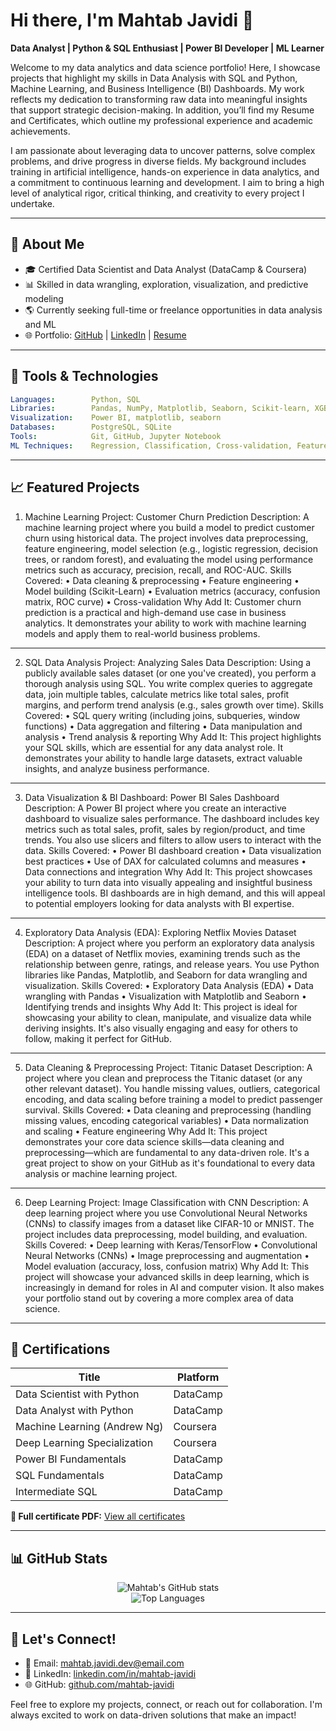# Hi there, I'm Mahtab Javidi 👋

**Data Analyst | Python & SQL Enthusiast | Power BI Developer | ML Learner**

Welcome to my data analytics and data science portfolio! Here, I showcase projects that highlight my skills in Data Analysis with SQL and Python, Machine Learning, and Business Intelligence (BI) Dashboards. My work reflects my dedication to transforming raw data into meaningful insights that support strategic decision-making. In addition, you’ll find my Resume and Certificates, which outline my professional experience and academic achievements.

I am passionate about leveraging data to uncover patterns, solve complex problems, and drive progress in diverse fields. My background includes training in artificial intelligence, hands-on experience in data analytics, and a commitment to continuous learning and development. I aim to bring a high level of analytical rigor, critical thinking, and creativity to every project I undertake.

---

## 🔹 About Me

* 🎓 Certified Data Scientist and Data Analyst (DataCamp & Coursera)
* 📊 Skilled in data wrangling, exploration, visualization, and predictive modeling
* 🌎 Currently seeking full-time or freelance opportunities in data analysis and ML
* 🌐 Portfolio: [GitHub](https://github.com/mahtab-javidi) | [LinkedIn](https://www.linkedin.com/in/mahtab-javidi) | [Resume](https://github.com/mahtab-javidi/mahtab-javidi-resume.pdf)

---

## 🔧 Tools & Technologies

```yaml
Languages:        Python, SQL
Libraries:        Pandas, NumPy, Matplotlib, Seaborn, Scikit-learn, XGBoost
Visualization:    Power BI, matplotlib, seaborn
Databases:        PostgreSQL, SQLite
Tools:            Git, GitHub, Jupyter Notebook
ML Techniques:    Regression, Classification, Cross-validation, Feature Engineering
```

---

## 📈 Featured Projects

 1. Machine Learning Project: Customer Churn Prediction
Description:
A machine learning project where you build a model to predict customer churn using historical data. The project involves data preprocessing, feature engineering, model selection (e.g., logistic regression, decision trees, or random forest), and evaluating the model using performance metrics such as accuracy, precision, recall, and ROC-AUC.
Skills Covered:
•	Data cleaning & preprocessing
•	Feature engineering
•	Model building (Scikit-Learn)
•	Evaluation metrics (accuracy, confusion matrix, ROC curve)
•	Cross-validation
Why Add It:
Customer churn prediction is a practical and high-demand use case in business analytics. It demonstrates your ability to work with machine learning models and apply them to real-world business problems.
________________________________________
 2. SQL Data Analysis Project: Analyzing Sales Data
Description:
Using a publicly available sales dataset (or one you've created), you perform a thorough analysis using SQL. You write complex queries to aggregate data, join multiple tables, calculate metrics like total sales, profit margins, and perform trend analysis (e.g., sales growth over time).
Skills Covered:
•	SQL query writing (including joins, subqueries, window functions)
•	Data aggregation and filtering
•	Data manipulation and analysis
•	Trend analysis & reporting
Why Add It:
This project highlights your SQL skills, which are essential for any data analyst role. It demonstrates your ability to handle large datasets, extract valuable insights, and analyze business performance.
________________________________________
 3. Data Visualization & BI Dashboard: Power BI Sales Dashboard
Description:
A Power BI project where you create an interactive dashboard to visualize sales performance. The dashboard includes key metrics such as total sales, profit, sales by region/product, and time trends. You also use slicers and filters to allow users to interact with the data.
Skills Covered:
•	Power BI dashboard creation
•	Data visualization best practices
•	Use of DAX for calculated columns and measures
•	Data connections and integration
Why Add It:
This project showcases your ability to turn data into visually appealing and insightful business intelligence tools. BI dashboards are in high demand, and this will appeal to potential employers looking for data analysts with BI expertise.
________________________________________
 4. Exploratory Data Analysis (EDA): Exploring Netflix Movies Dataset
Description:
A project where you perform an exploratory data analysis (EDA) on a dataset of Netflix movies, examining trends such as the relationship between genre, ratings, and release years. You use Python libraries like Pandas, Matplotlib, and Seaborn for data wrangling and visualization.
Skills Covered:
•	Exploratory Data Analysis (EDA)
•	Data wrangling with Pandas
•	Visualization with Matplotlib and Seaborn
•	Identifying trends and insights
Why Add It:
This project is ideal for showcasing your ability to clean, manipulate, and visualize data while deriving insights. It's also visually engaging and easy for others to follow, making it perfect for GitHub.
________________________________________
 5. Data Cleaning & Preprocessing Project: Titanic Dataset
Description:
A project where you clean and preprocess the Titanic dataset (or any other relevant dataset). You handle missing values, outliers, categorical encoding, and data scaling before training a model to predict passenger survival.
Skills Covered:
•	Data cleaning and preprocessing (handling missing values, encoding categorical variables)
•	Data normalization and scaling
•	Feature engineering
Why Add It:
This project demonstrates your core data science skills—data cleaning and preprocessing—which are fundamental to any data-driven role. It's a great project to show on your GitHub as it's foundational to every data analysis or machine learning project.
________________________________________
 6. Deep Learning Project: Image Classification with CNN
Description:
A deep learning project where you use Convolutional Neural Networks (CNNs) to classify images from a dataset like CIFAR-10 or MNIST. The project includes data preprocessing, model building, and evaluation.
Skills Covered:
•	Deep learning with Keras/TensorFlow
•	Convolutional Neural Networks (CNNs)
•	Image preprocessing and augmentation
•	Model evaluation (accuracy, loss, confusion matrix)
Why Add It:
This project will showcase your advanced skills in deep learning, which is increasingly in demand for roles in AI and computer vision. It also makes your portfolio stand out by covering a more complex area of data science.


---

## 📄 Certifications

| Title                        | Platform |
| ---------------------------- | -------- |
| Data Scientist with Python   | DataCamp |
| Data Analyst with Python     | DataCamp |
| Machine Learning (Andrew Ng) | Coursera |
| Deep Learning Specialization | Coursera |
| Power BI Fundamentals        | DataCamp |
| SQL Fundamentals             | DataCamp |
| Intermediate SQL             | DataCamp |

**📅 Full certificate PDF:** [View all certificates](https://github.com/mahtab-javidi/certificate_ALL.pdf)

---

## 📊 GitHub Stats

<p align="center">
  <img src="https://github-readme-stats.vercel.app/api?username=mahtab-javidi&show_icons=true&theme=radical" alt="Mahtab's GitHub stats" />
  <br>
  <img src="https://github-readme-stats.vercel.app/api/top-langs/?username=mahtab-javidi&layout=compact&theme=radical" alt="Top Languages" />
</p>

---

## 📢 Let's Connect!

* 📧 Email: [mahtab.javidi.dev@email.com](mailto:mahtab.javidi@email.com)
* 📍 LinkedIn: [linkedin.com/in/mahtab-javidi](https://linkedin.com/in/mahtab-javidi)
* 🌐 GitHub: [github.com/mahtab-javidi](https://github.com/mahtab-javidi88)

Feel free to explore my projects, connect, or reach out for collaboration. I'm always excited to work on data-driven solutions that make an impact!
